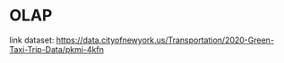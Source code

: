 # OLAP

link dataset: https://data.cityofnewyork.us/Transportation/2020-Green-Taxi-Trip-Data/pkmi-4kfn
